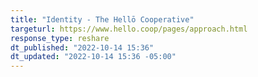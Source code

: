 ```yaml
---
title: "Identity - The Hellō Cooperative"
targeturl: https://www.hello.coop/pages/approach.html
response_type: reshare
dt_published: "2022-10-14 15:36"
dt_updated: "2022-10-14 15:36 -05:00"
---
```

